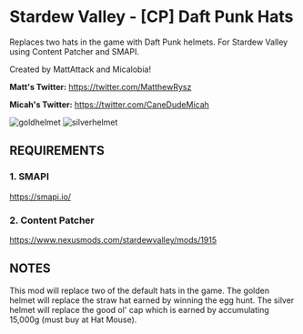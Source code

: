 # Stardew Valley - [CP] Daft Punk Hats
Replaces two hats in the game with Daft Punk helmets. For Stardew Valley using Content Patcher and SMAPI.

Created by MattAttack and Micalobia!

**Matt's Twitter:** https://twitter.com/MatthewRysz

**Micah's Twitter:** https://twitter.com/CaneDudeMicah

![goldhelmet](https://i.imgur.com/R896cbm.png) ![silverhelmet](https://i.imgur.com/pKv3B8w.png)

## REQUIREMENTS

### 1. SMAPI
https://smapi.io/

### 2. Content Patcher
https://www.nexusmods.com/stardewvalley/mods/1915

## NOTES

This mod will replace two of the default hats in the game. The golden helmet will replace the straw hat earned by winning the egg hunt. The silver helmet will replace the good ol' cap which is earned by accumulating 15,000g (must buy at Hat Mouse).
